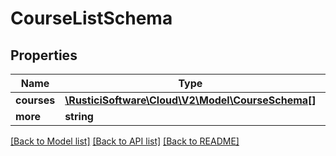 # CourseListSchema

## Properties
Name | Type | Description | Notes
------------ | ------------- | ------------- | -------------
**courses** | [**\RusticiSoftware\Cloud\V2\Model\CourseSchema[]**](CourseSchema.md) |  | [optional] 
**more** | **string** |  | [optional] 

[[Back to Model list]](../README.md#documentation-for-models) [[Back to API list]](../README.md#documentation-for-api-endpoints) [[Back to README]](../README.md)


